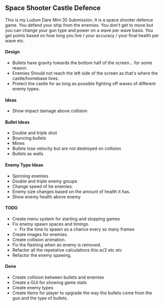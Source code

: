 ## Space Shooter Castle Defence ##

This is my Ludum Dare Mini 35 Submission. It is a space shooter defence game. You defend your ship from the enemies. You don't get to move but
you can change your gun type and power on a wave per wave basis. You get points based on how long you live / your accuracy / your final health per wave etc.

#### Design ####

* Bullets have gravity towards the bottom half of the screen... for some reason.
* Enemies Should not reach the left side of the screen as that's where the castle/homebase lives.
* Protect the castle for as long as possible fighting off waves of different enemy types.

#### Ideas ####

* Show impact damage above collision

#### Bullet Ideas ####

* Double and triple shot
* Bouncing bullets 
* Mines
* Bullets lose velocity but are not destroyed on collision
* Bullets as walls

#### Enemy Type Ideas ####

* Spinning enemies
* Double and triple enemy groups
* Change speed of he enemies.
* Enemy size changes based on the amount of health it has.
* Show enemy health above enemy

#### TODO ####

* Create menu system for starting and stopping games
* Fix enemy spawn spaces and timings.
  * Fix the time to spawn as a chance every so many frames
* Create images for enemies.
* Create collision animation.
* Fix the flashing when an enemy is removed.
* Refactor all the repetative calculations this.w/2 etc etc
* Refactor the enemy spawing.

#### Done ####

* Create collision between bullets and enemies
* Create a GUI for showing game stats
* Create enemy types
* Create Items for player to upgrade the way the bullets come from the gun and the type of bullets.
